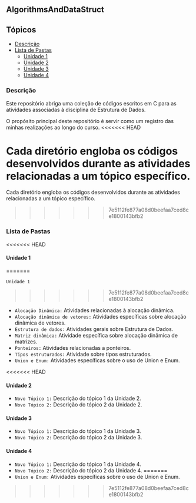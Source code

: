 ## AlgorithmsAndDataStruct

## Tópicos

- [Descrição](#descrição)
- [Lista de Pastas](#lista-de-pastas)
  - [Unidade 1](#unidade-1)
  - [Unidade 2](#unidade-2)
  - [Unidade 3](#unidade-3)
  - [Unidade 4](#unidade-4)

### Descrição

Este repositório abriga uma coleção de códigos escritos em C para as atividades associadas à disciplina de Estrutura de Dados.

O propósito principal deste repositório é servir como um registro das minhas realizações ao longo do curso.
<<<<<<< HEAD

Cada diretório engloba os códigos desenvolvidos durante as atividades relacionadas a um tópico específico.
=======

Cada diretório engloba os códigos desenvolvidos durante as atividades relacionadas a um tópico específico.

>>>>>>> 7e5112fe877a08d0beefaa7ced8ce1800143bfb2

### Lista de Pastas

<<<<<<< HEAD
#### Unidade 1
=======

`Unidade 1`
>>>>>>> 7e5112fe877a08d0beefaa7ced8ce1800143bfb2

- `Alocação Dinâmica:` Atividades relacionadas à alocação dinâmica.
- `Alocação dinâmica de vetores:` Atividades específicas sobre alocação dinâmica de vetores.
- `Estrutura de dados:` Atividades gerais sobre Estrutura de Dados.
- `Matriz dinâmica:` Atividade específica sobre alocação dinâmica de matrizes.
- `Ponteiros:` Atividades relacionadas a ponteiros.
- `Tipos estruturados:` Atividade sobre tipos estruturados.
- `Union e Enum:` Atividades específicas sobre o uso de Union e Enum.

<<<<<<< HEAD
#### Unidade 2

- `Novo Tópico 1:` Descrição do tópico 1 da Unidade 2.
- `Novo Tópico 2:` Descrição do tópico 2 da Unidade 2.

#### Unidade 3

- `Novo Tópico 1:` Descrição do tópico 1 da Unidade 3.
- `Novo Tópico 2:` Descrição do tópico 2 da Unidade 3.

#### Unidade 4

- `Novo Tópico 1:` Descrição do tópico 1 da Unidade 4.
- `Novo Tópico 2:` Descrição do tópico 2 da Unidade 4.
=======
- `Union e Enum:` Atividades específicas sobre o uso de Union e Enum.
>>>>>>> 7e5112fe877a08d0beefaa7ced8ce1800143bfb2
